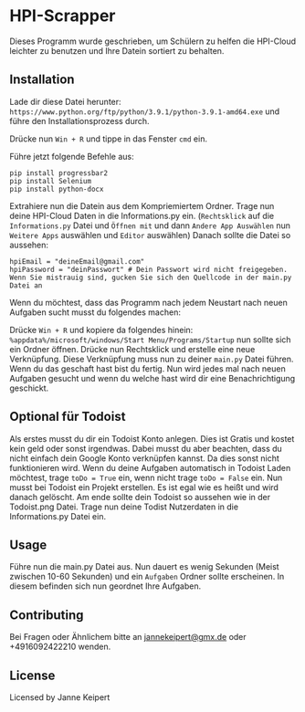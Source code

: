 # HPI-Scrapper

Dieses Programm wurde geschrieben, um Schülern zu helfen die HPI-Cloud leichter zu benutzen und Ihre Datein sortiert zu behalten.

## Installation

Lade dir diese Datei herunter: ```https://www.python.org/ftp/python/3.9.1/python-3.9.1-amd64.exe``` und führe den Installationsprozess durch.

Drücke nun ```Win + R``` und tippe in das Fenster ```cmd``` ein.

Führe jetzt folgende Befehle aus:

```CMD
pip install progressbar2
pip install Selenium
pip install python-docx
```

Extrahiere nun die Datein aus dem Kompriemiertem Ordner.
Trage nun deine HPI-Cloud Daten in die Informations.py ein. (```Rechtsklick``` auf die ```Informations.py``` Datei und ```Öffnen mit``` und dann ```Andere App Auswählen``` nun  ```Weitere Apps``` auswählen und ```Editor``` auswählen)
Danach sollte die Datei so aussehen:
```
hpiEmail = "deineEmail@gmail.com"
hpiPassword = "deinPasswort" # Dein Passwort wird nicht freigegeben. Wenn Sie mistrauig sind, gucken Sie sich den Quellcode in der main.py Datei an
```

Wenn du möchtest, dass das Programm nach jedem Neustart nach neuen Aufgaben sucht musst du folgendes machen:

Drücke ```Win + R``` und kopiere da folgendes hinein: ```%appdata%/microsoft/windows/Start Menu/Programs/Startup``` nun sollte sich ein Ordner öffnen. Drücke nun Rechtsklick und erstelle eine neue Verknüpfung.
Diese Verknüpfung muss nun zu deiner ```main.py``` Datei führen. Wenn du das geschaft hast bist du fertig. Nun wird jedes mal nach neuen Aufgaben gesucht und wenn du welche hast wird dir eine Benachrichtigung geschickt.  

## Optional für Todoist

Als erstes musst du dir ein Todoist Konto anlegen. Dies ist Gratis und kostet kein geld oder sonst irgendwas. Dabei musst du aber beachten, dass du nicht einfach dein Google Konto verknüpfen kannst. Da dies sonst nicht funktionieren wird.
Wenn du deine Aufgaben automatisch in Todoist Laden möchtest, trage ```toDo = True``` ein, wenn nicht trage ```toDo = False``` ein.
Nun musst bei Todoist ein Projekt erstellen. Es ist egal wie es heißt und wird danach gelöscht. 
Am ende sollte dein Todoist so aussehen wie in der Todoist.png Datei.
Trage nun deine Todist Nutzerdaten in die Informations.py Datei ein.
 
## Usage

Führe nun die main.py Datei aus.
Nun dauert es wenig Sekunden (Meist zwischen 10-60 Sekunden) und ein ```Aufgaben``` Ordner sollte erscheinen.
In diesem befinden sich nun geordnet Ihre Aufgaben.

## Contributing

Bei Fragen oder Ähnlichem bitte an jannekeipert@gmx.de oder +4916092422210 wenden.

## License
Licensed by Janne Keipert